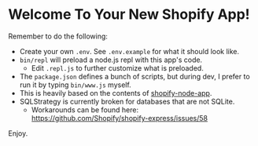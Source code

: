 # Welcome To Your New Shopify App!

Remember to do the following:

* Create your own `.env`.  See `.env.example` for what it should look like.
* `bin/repl` will preload a node.js repl with this app's code.
  - Edit `.repl.js` to further customize what is preloaded.
* The `package.json` defines a bunch of scripts, but during dev, I prefer to run it by typing `bin/www.js` myself.
* This is heavily based on the contents of [shopify-node-app](https://github.com/Shopify/shopify-node-app).
* SQLStrategy is currently broken for databases that are not SQLite.
  - Workarounds can be found here: https://github.com/Shopify/shopify-express/issues/58

Enjoy.
